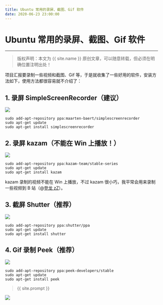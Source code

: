 ```yaml
---
title: Ubuntu 常用的录屏、截图、Gif 软件
date: 2020-06-23 23:00:00
---
```

# Ubuntu 常用的录屏、截图、Gif 软件
***
> 版权声明：本文为 {{ site.name }} 原创文章，可以随意转载，但必须在明确位置注明出处！

项目汇报要录制一些视频和截图、Gif 等，于是就收集了一些好用的软件，安装方法如下，使用方法都很容易就不介绍了：

## 1. 录屏 SimpleScreenRecorder（建议）

![](https://dlonng.oss-cn-shenzhen.aliyuncs.com/blog/simplescreenrecorder-04.png)

```shell
sudo add-apt-repository ppa:maarten-baert/simplescreenrecorder
sudo apt-get update
sudo apt-get install simplescreenrecorder
```

## 2. 录屏 kazam（不能在 Win 上播放！）

![](https://dlonng.oss-cn-shenzhen.aliyuncs.com/blog/kazam.png)

```shell
sudo add-apt-repository ppa:kazam-team/stable-series
sudo apt-get update
sudo apt-get install kazam
```

kazam 录制的视频不能在 Win 上播放，不过 kazam 很小巧，我平常会用来录制一些视频到 B 站（@[登龙 zZ](https://space.bilibili.com/486772482)）。

## 3. 截屏 Shutter（推荐）

![](https://dlonng.oss-cn-shenzhen.aliyuncs.com/blog/shutter.jpeg)

```shell
sudo add-apt-repository ppa:shutter/ppa
sudo apt-get update
sudo apt-get install shutter
```

## 4. Gif 录制 Peek（推荐）

![](https://dlonng.oss-cn-shenzhen.aliyuncs.com/blog/peek_gif.png)

```shell
sudo add-apt-repository ppa:peek-developers/stable
sudo apt-get update
sudo apt-get install peek
```


> {{ site.prompt }}



![](https://dlonng.oss-cn-shenzhen.aliyuncs.com/blog/dlonng_qrcode.jpg#pic_center)